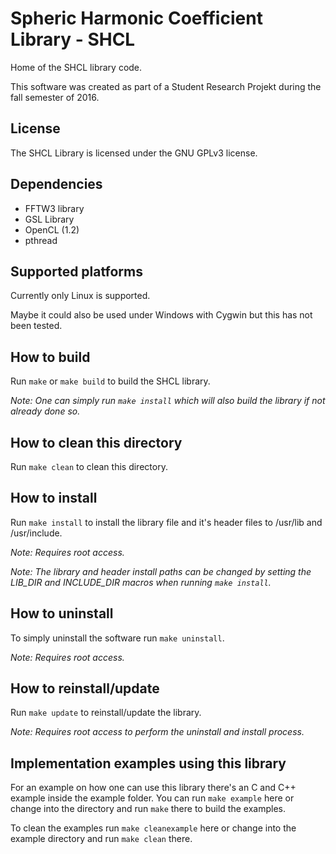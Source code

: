 # Spheric Harmonic Coefficient Library - SHCL
Home of the SHCL library code.

This software was created as part of a Student Research Projekt during the
fall semester of 2016.

## License
The SHCL Library is licensed under the GNU GPLv3 license.

## Dependencies
- FFTW3 library
- GSL Library
- OpenCL (1.2)
- pthread

## Supported platforms
Currently only Linux is supported.

Maybe it could also be used under Windows with Cygwin but this has not been tested.

## How to build
Run `make` or `make build` to build the SHCL library.

_Note: One can simply run `make install` which will also build the library if
not already done so._

## How to clean this directory
Run `make clean` to clean this directory.

## How to install
Run `make install` to install the library file and it's header files
to /usr/lib and /usr/include.

_Note: Requires root access._

_Note: The library and header install paths can be changed by setting
the LIB\_DIR and INCLUDE\_DIR macros when running `make install`._

## How to uninstall
To simply uninstall the software run `make uninstall`.

_Note: Requires root access._

## How to reinstall/update
Run `make update` to reinstall/update the library.

_Note: Requires root access to perform the uninstall and install process._

## Implementation examples using this library
For an example on how one can use this library there's an C and C++ example
inside the example folder. You can run `make example` here or change into the
directory and run `make` there to build the examples.

To clean the examples run `make cleanexample` here or change into the example
directory and run `make clean` there.

